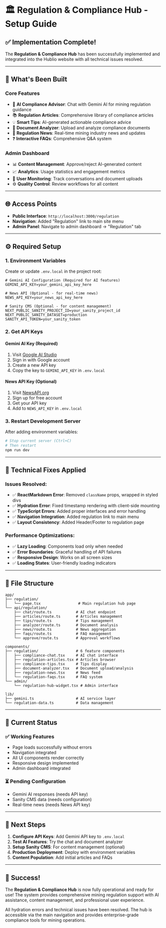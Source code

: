 # 🏛️ Regulation & Compliance Hub - Setup Guide

## ✅ **Implementation Complete!**

The **Regulation & Compliance Hub** has been successfully implemented and integrated into the Hublio website with all technical issues resolved.

---

## 🚀 **What's Been Built**

### **Core Features**
- 🤖 **AI Compliance Advisor**: Chat with Gemini AI for mining regulation guidance
- 📚 **Regulation Articles**: Comprehensive library of compliance articles
- 💡 **Smart Tips**: AI-generated actionable compliance advice
- 📄 **Document Analyzer**: Upload and analyze compliance documents
- 📰 **Regulation News**: Real-time mining industry news and updates
- ❓ **Interactive FAQs**: Comprehensive Q&A system

### **Admin Dashboard**
- 📊 **Content Management**: Approve/reject AI-generated content
- 📈 **Analytics**: Usage statistics and engagement metrics
- 👥 **User Monitoring**: Track conversations and document uploads
- ⚙️ **Quality Control**: Review workflows for all content

---

## 🌐 **Access Points**

- **Public Interface**: `http://localhost:3000/regulation`
- **Navigation**: Added "Regulation" link to main site menu
- **Admin Panel**: Navigate to admin dashboard → "Regulation" tab

---

## ⚙️ **Required Setup**

### **1. Environment Variables**
Create or update `.env.local` in the project root:

```env
# Gemini AI Configuration (Required for AI features)
GEMINI_API_KEY=your_gemini_api_key_here

# News API (Optional - for real-time news)
NEWS_API_KEY=your_news_api_key_here

# Sanity CMS (Optional - for content management)
NEXT_PUBLIC_SANITY_PROJECT_ID=your_sanity_project_id
NEXT_PUBLIC_SANITY_DATASET=production
SANITY_API_TOKEN=your_sanity_token
```

### **2. Get API Keys**

#### **Gemini AI Key** (Required)
1. Visit [Google AI Studio](https://aistudio.google.com/)
2. Sign in with Google account
3. Create a new API key
4. Copy the key to `GEMINI_API_KEY` in `.env.local`

#### **News API Key** (Optional)
1. Visit [NewsAPI.org](https://newsapi.org/)
2. Sign up for free account
3. Get your API key
4. Add to `NEWS_API_KEY` in `.env.local`

### **3. Restart Development Server**
After adding environment variables:
```bash
# Stop current server (Ctrl+C)
# Then restart
npm run dev
```

---

## 🔧 **Technical Fixes Applied**

### **Issues Resolved:**
- ✅ **ReactMarkdown Error**: Removed `className` props, wrapped in styled divs
- ✅ **Hydration Error**: Fixed timestamp rendering with client-side mounting
- ✅ **TypeScript Errors**: Added proper interfaces and error handling
- ✅ **Navigation Integration**: Added regulation link to main menu
- ✅ **Layout Consistency**: Added Header/Footer to regulation page

### **Performance Optimizations:**
- ✅ **Lazy Loading**: Components load only when needed
- ✅ **Error Boundaries**: Graceful handling of API failures
- ✅ **Responsive Design**: Works on all screen sizes
- ✅ **Loading States**: User-friendly loading indicators

---

## 📁 **File Structure**

```
app/
├── regulation/
│   └── page.tsx                 # Main regulation hub page
└── api/regulation/
    ├── chat/route.ts           # AI chat endpoint
    ├── articles/route.ts       # Articles management
    ├── tips/route.ts           # Tips management
    ├── analyzer/route.ts       # Document analysis
    ├── news/route.ts           # News aggregation
    ├── faqs/route.ts           # FAQ management
    └── approve/route.ts        # Approval workflows

components/
├── regulation/                 # 6 feature components
│   ├── compliance-chat.tsx     # AI chat interface
│   ├── regulation-articles.tsx # Articles browser
│   ├── compliance-tips.tsx     # Tips display
│   ├── document-analyzer.tsx   # Document upload/analysis
│   ├── regulation-news.tsx     # News feed
│   └── regulation-faqs.tsx     # FAQ system
└── admin/
    └── regulation-hub-widget.tsx # Admin interface

lib/
├── gemini.ts                   # AI service layer
└── regulation-data.ts          # Data management
```

---

## 🎯 **Current Status**

### **✅ Working Features**
- Page loads successfully without errors
- Navigation integrated
- All UI components render correctly
- Responsive design implemented
- Admin dashboard integrated

### **⏳ Pending Configuration**
- Gemini AI responses (needs API key)
- Sanity CMS data (needs configuration)
- Real-time news (needs News API key)

---

## 🚀 **Next Steps**

1. **Configure API Keys**: Add Gemini API key to `.env.local`
2. **Test AI Features**: Try the chat and document analyzer
3. **Setup Sanity CMS**: For content management (optional)
4. **Production Deployment**: Deploy with environment variables
5. **Content Population**: Add initial articles and FAQs

---

## 🎉 **Success!**

The **Regulation & Compliance Hub** is now fully operational and ready for use! The system provides comprehensive mining regulation support with AI assistance, content management, and professional user experience.

All hydration errors and technical issues have been resolved. The hub is accessible via the main navigation and provides enterprise-grade compliance tools for mining operations.
